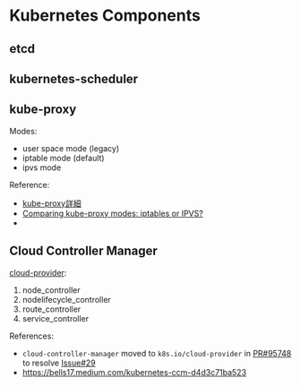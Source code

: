 # Kubernetes Components

## etcd

## kubernetes-scheduler

## kube-proxy

Modes:
- user space mode (legacy)
- iptable mode (default)
- ipvs mode

Reference:
- [kube-proxy詳細](https://ichi.pro/k-8-s-kube-proxy-no-shosai-3791464738960)
- [Comparing kube-proxy modes: iptables or IPVS?](https://www.tigera.io/blog/comparing-kube-proxy-modes-iptables-or-ipvs/)
-

## Cloud Controller Manager

[cloud-provider](https://github.com/kubernetes/cloud-provider/tree/master/controllers):
1. node_controller
1. nodelifecycle_controller
1. route_controller
1. service_controller

References:
- `cloud-controller-manager` moved to `k8s.io/cloud-provider` in [PR#95748](https://github.com/kubernetes/kubernetes/pull/95740) to resolve [Issue#29](https://github.com/kubernetes/cloud-provider/issues/29)
- https://bells17.medium.com/kubernetes-ccm-d4d3c71ba523

